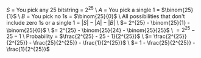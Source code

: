 $S$ = You pick any 25 bitstring = $2^{25}$ \\
$A$ = You pick a single 1 = $\binom{25}{1}$ \\
$B$ = You pick no 1s = $\binom{25}{0}$ \\
All possibilities that don't include zero 1s or a single 1 = $|S| - |A| - |B|$ \\
$= 2^{25} - \binom{25}{1} - \binom{25}{0}$ \\
$= 2^{25} - \binom{25}{24} - \binom{25}{25}$ \\
$= 2^{25} - 25 - 1$ \\
Probability = $\frac{2^{25} - 25 - 1}{2^{25}}$ \\
$= \frac{2^{25}}{2^{25}} - \frac{25}{2^{25}} - \frac{1}{2^{25}}$ \\
$= 1 - \frac{25}{2^{25}} - \frac{1}{2^{25}}$
